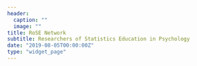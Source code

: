 ```yaml
---
header:
  caption: ""
  image: ""
title: RoSE Network
subtitle: Researchers of Statistics Education in Psychology
date: "2019-08-05T00:00:00Z" 
type: "widget_page"
---
```

